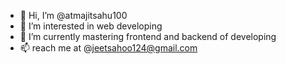 - 👋 Hi, I’m @atmajitsahu100
- 👀 I’m interested in web developing
- 🌱 I’m currently mastering frontend and backend of developing
- 📫 reach me at @jeetsahoo124@gmail.com

<!---
atmajitsahu100/atmajitsahu100 is a ✨ special ✨ repository because its `README.md` (this file) appears on your GitHub profile.
You can click the Preview link to take a look at your changes.
--->
